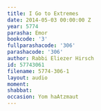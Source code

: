 ```yaml
---
title: I Go to Extremes
date: 2014-05-03 00:00:00 Z
year: 5774
parasha: Emor
bookcode: '3'
fullparashacode: '306'
parashacode: '306'
author: Rabbi Eliezer Hirsch
id: 57743061
filename: 5774-306-1
layout: audio
moment: 
shabbat: 
occasion: Yom haAtzmaut
---
```


